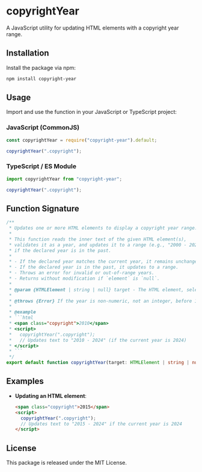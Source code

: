 # copyrightYear

A JavaScript utility for updating HTML elements with a copyright year range.

## Installation

Install the package via npm:

```sh
npm install copyright-year
```

## Usage

Import and use the function in your JavaScript or TypeScript project:

### JavaScript (CommonJS)
```js
const copyrightYear = require("copyright-year").default;

copyrightYear(".copyright");
```

### TypeScript / ES Module
```ts
import copyrightYear from "copyright-year";

copyrightYear(".copyright");
```

## Function Signature
```ts
/**
 * Updates one or more HTML elements to display a copyright year range.
 *
 * This function reads the inner text of the given HTML element(s),
 * validates it as a year, and updates it to a range (e.g., "2000 - 2024")
 * if the declared year is in the past.
 *
 * - If the declared year matches the current year, it remains unchanged.
 * - If the declared year is in the past, it updates to a range.
 * - Throws an error for invalid or out-of-range years.
 * - Returns without modification if `element` is `null`.
 *
 * @param {HTMLElement | string | null} target - The HTML element, selector string, or null.
 *
 * @throws {Error} If the year is non-numeric, not an integer, before 1911, or in the future.
 *
 * @example
 * ```html
 * <span class="copyright">2010</span>
 * <script>
 *   copyrightYear(".copyright");
 *   // Updates text to "2010 - 2024" (if the current year is 2024)
 * </script>
 * ```
 */
export default function copyrightYear(target: HTMLElement | string | null): void;
```

## Examples

- **Updating an HTML element**:
  ```html
  <span class="copyright">2015</span>
  <script>
    copyrightYear(".copyright");
    // Updates text to "2015 - 2024" if the current year is 2024
  </script>
  ```

## License

This package is released under the MIT License.
